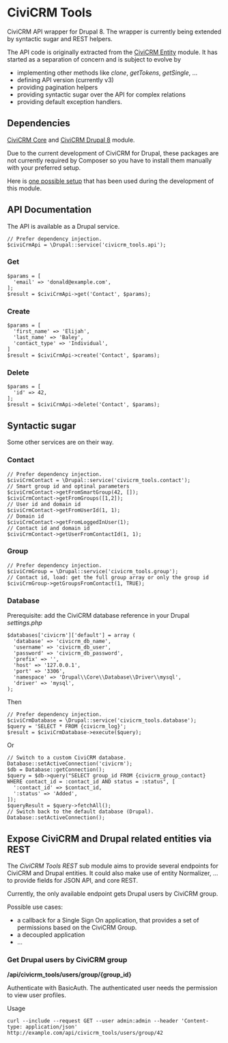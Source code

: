 # CiviCRM Tools

CiviCRM API wrapper for Drupal 8.
The wrapper is currently being extended by syntactic sugar and REST helpers.

The API code is originally extracted from the 
[CiviCRM Entity](http://drupal.org/project/civicrm_entity) module.
It has started as a separation of concern and is subject to evolve by  
- implementing other methods like _clone_, _getTokens_, _getSingle_, ...
- defining API version (currently v3)
- providing pagination helpers
- providing syntactic sugar over the API for complex relations
- providing default exception handlers.

## Dependencies

[CiviCRM Core](https://github.com/civicrm/civicrm-core/tree/5.6) 
and [CiviCRM Drupal 8](https://github.com/civicrm/civicrm-drupal-8/tree/5.7) module.

Due to the current development of CiviCRM for Drupal, these packages are 
not currently required by Composer so you have to install them manually with your
preferred setup.

Here is [one possible setup](https://colorfield.be/blog/install-civicrm-5-with-drupal-8-using-lando)
that has been used during the development of this module.

## API Documentation

The API is available as a Drupal service.

```
// Prefer dependency injection.
$civiCrmApi = \Drupal::service('civicrm_tools.api');
```

### Get 

```
$params = [
  'email' => 'donald@example.com',
];
$result = $civiCrmApi->get('Contact', $params);
```

### Create

```
$params = [
  'first_name' => 'Elijah',
  'last_name' => 'Baley',
  'contact_type' => 'Individual',
]
$result = $civiCrmApi->create('Contact', $params);
```

### Delete

```
$params = [
  'id' => 42,
];
$result = $civiCrmApi->delete('Contact', $params);
```

## Syntactic sugar

Some other services are on their way.

### Contact

```
// Prefer dependency injection.
$civiCrmContact = \Drupal::service('civicrm_tools.contact');
// Smart group id and optinal parameters
$civiCrmContact->getFromSmartGroup(42, []);
$civiCrmContact->getFromGroups([1,2]);
// User id and domain id
$civiCrmContact->getFromUserId(1, 1);
// Domain id
$civiCrmContact->getFromLoggedInUser(1);
// Contact id and domain id
$civiCrmContact->getUserFromContactId(1, 1);
```

### Group

```
// Prefer dependency injection.
$civiCrmGroup = \Drupal::service('civicrm_tools.group');
// Contact id, load: get the full group array or only the group id
$civiCrmGroup->getGroupsFromContact(1, TRUE);
```

### Database

Prerequisite: add the CiviCRM database reference in your Drupal _settings.php_

```
$databases['civicrm']['default'] = array (
  'database' => 'civicrm_db_name',
  'username' => 'civicrm_db_user',
  'password' => 'civicrm_db_password',
  'prefix' => '',
  'host' => '127.0.0.1',
  'port' => '3306',
  'namespace' => 'Drupal\\Core\\Database\\Driver\\mysql',
  'driver' => 'mysql',
);
```

Then

```
// Prefer dependency injection.
$civiCrmDatabase = \Drupal::service('civicrm_tools.database');
$query = 'SELECT * FROM {civicrm_log}';
$result = $civiCrmDatabase->execute($query);
```

Or

```
// Switch to a custom CiviCRM database.
Database::setActiveConnection('civicrm');
$db = Database::getConnection();
$query = $db->query("SELECT group_id FROM {civicrm_group_contact} WHERE contact_id = :contact_id AND status = :status", [
  ':contact_id' => $contact_id,
  ':status' => 'Added',
]);
$queryResult = $query->fetchAll();
// Switch back to the default database (Drupal).
Database::setActiveConnection();
```


## Expose CiviCRM and Drupal related entities via REST

The _CiviCRM Tools REST_ sub module aims to provide several endpoints for 
CiviCRM and Drupal entities.
It could also make use of entity Normalizer, ... to provide fields for JSON API, and core REST.

Currently, the only available endpoint gets Drupal users by CiviCRM group.

Possible use cases:

- a callback for a Single Sign On application, that provides a set of permissions based on the CiviCRM Group.
- a decoupled application
- ...

### Get Drupal users by CiviCRM group

**/api/civicrm_tools/users/group/{group_id}**

Authenticate with BasicAuth.
The authenticated user needs the permission to view user profiles.

Usage

```
curl --include --request GET --user admin:admin --header 'Content-type: application/json' http://example.com/api/civicrm_tools/users/group/42
```
